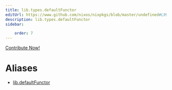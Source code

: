 ```yaml
---
title: lib.types.defaultFunctor
editUrl: https://www.github.com/nixos/nixpkgs/blob/master/undefined#L99C20
description: lib.types.defaultFunctor
sidebar:

    order: 7
---
```


<a href="https://www.github.com/nixos/nixpkgs/blob/master/undefined#L99C20">Contribute Now!</a>


# Aliases

- [lib.defaultFunctor](/nix-doc-comments/reference/lib/lib-defaultfunctor)


